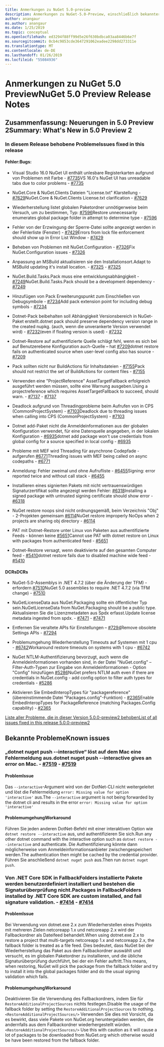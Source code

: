 ```yaml
---
title: Anmerkungen zu NuGet 5.0-preview
description: Anmerkungen zu NuGet-5.0-Preview, einschließlich bekannter Probleme, Fehlerbehebungen, neuen Features und DCRs.
author: anangaur
ms.author: anangaur
ms.date: 1/25/2019
ms.topic: conceptual
ms.openlocfilehash: ed3294f88ff99d5e26f630bdbca03aa8446b6e7f
ms.sourcegitcommit: 0cb4c9853cde3647291062eadee2298dd273311e
ms.translationtype: MT
ms.contentlocale: de-DE
ms.lasthandoff: 01/26/2019
ms.locfileid: "55084936"
---
```

# <a name="nuget-50-preview-release-notes"></a><span data-ttu-id="5b417-103">Anmerkungen zu NuGet 5.0 Preview</span><span class="sxs-lookup"><span data-stu-id="5b417-103">NuGet 5.0 Preview Release Notes</span></span>

## <a name="summary-whats-new-in-50-preview-2"></a><span data-ttu-id="5b417-104">Zusammenfassung: Neuerungen in 5.0 Preview 2</span><span class="sxs-lookup"><span data-stu-id="5b417-104">Summary: What's New in 5.0 Preview 2</span></span>

### <a name="issues-fixed-in-this-release"></a><span data-ttu-id="5b417-105">In diesem Release behobene Probleme</span><span class="sxs-lookup"><span data-stu-id="5b417-105">Issues fixed in this release</span></span>

#### <a name="bugs"></a><span data-ttu-id="5b417-106">Fehler:</span><span class="sxs-lookup"><span data-stu-id="5b417-106">Bugs:</span></span>

* <span data-ttu-id="5b417-107">Visual Studio 16.0 NuGet UI enthält unlesbare Registerkarten aufgrund von Problemen mit Farbe - [#7735](https://github.com/NuGet/Home/issues/7735)</span><span class="sxs-lookup"><span data-stu-id="5b417-107">VS 16.0's NuGet UI has unreadable tabs due to color problems - [#7735](https://github.com/NuGet/Home/issues/7735)</span></span>

* <span data-ttu-id="5b417-108">NuGet.Core & NuGet.Clients Dateien "License.txt" Klarstellung - [#7629](https://github.com/NuGet/Home/issues/7629)</span><span class="sxs-lookup"><span data-stu-id="5b417-108">NuGet.Core & NuGet.Clients License.txt clarification - [#7629](https://github.com/NuGet/Home/issues/7629)</span></span>

* <span data-ttu-id="5b417-109">Wiederherstellung listet globalen Paketordner unnötigerweise beim Versuch, um zu bestimmen, Typ: [#7596](https://github.com/NuGet/Home/issues/7596)</span><span class="sxs-lookup"><span data-stu-id="5b417-109">Restore unnecessarily enumerates global package folder in attempt to determine type - [#7596](https://github.com/NuGet/Home/issues/7596)</span></span>

* <span data-ttu-id="5b417-110">Fehler von der Erzwingung der Sperre-Datei sollte angezeigt werden in der Fehlerliste (Fenster) - [#7429](https://github.com/NuGet/Home/issues/7429)</span><span class="sxs-lookup"><span data-stu-id="5b417-110">Errors from lock file enforcement should show up in Error List Window - [#7429](https://github.com/NuGet/Home/issues/7429)</span></span>

* <span data-ttu-id="5b417-111">Beheben von Problemen mit NuGet.Configuration - [#7326](https://github.com/NuGet/Home/issues/7326)</span><span class="sxs-lookup"><span data-stu-id="5b417-111">Fix NuGet.Configuration issues - [#7326](https://github.com/NuGet/Home/issues/7326)</span></span>

* <span data-ttu-id="5b417-112">Anpassung an MSBuild aktualisieren sie den Installationsort.</span><span class="sxs-lookup"><span data-stu-id="5b417-112">Adapt to MSBuild updating it's install location.</span></span><span data-ttu-id="5b417-113">  - [#7325](https://github.com/NuGet/Home/issues/7325)</span><span class="sxs-lookup"><span data-stu-id="5b417-113">  - [#7325](https://github.com/NuGet/Home/issues/7325)</span></span>

* <span data-ttu-id="5b417-114">NuGet.Build.Tasks.Pack muss eine entwicklungsabhängigkeit - [#7249](https://github.com/NuGet/Home/issues/7249)</span><span class="sxs-lookup"><span data-stu-id="5b417-114">NuGet.Build.Tasks.Pack should be a development dependency - [#7249](https://github.com/NuGet/Home/issues/7249)</span></span>

* <span data-ttu-id="5b417-115">Hinzufügen von Pack Erweiterungspunkt zum Einschließen von Debugsymbole - [#7234](https://github.com/NuGet/Home/issues/7234)</span><span class="sxs-lookup"><span data-stu-id="5b417-115">Add pack extension point for including debug symbols - [#7234](https://github.com/NuGet/Home/issues/7234)</span></span>

* <span data-ttu-id="5b417-116">Dotnet-Pack beibehalten soll Abhängigkeit Versionsbereich in NuGet-Paket erstellt.</span><span class="sxs-lookup"><span data-stu-id="5b417-116">dotnet pack should preserve dependency version range in the created nupkg.</span></span> <span data-ttu-id="5b417-117">(auch, wenn die unverankerte Version verwendet wird) - [#7232](https://github.com/NuGet/Home/issues/7232)</span><span class="sxs-lookup"><span data-stu-id="5b417-117">(even if floating version is used) - [#7232](https://github.com/NuGet/Home/issues/7232)</span></span>

* <span data-ttu-id="5b417-118">Dotnet-Restore auf authentifizierte Quelle schlägt fehl, wenn es sich bei auf Benutzerebene Konfiguration auch-Quelle – hat [#7209](https://github.com/NuGet/Home/issues/7209)</span><span class="sxs-lookup"><span data-stu-id="5b417-118">dotnet restore fails on authenticated source when user-level config also has source - [#7209](https://github.com/NuGet/Home/issues/7209)</span></span>

* <span data-ttu-id="5b417-119">Pack sollten nicht nur BuildActions für Inhaltsdateien - [#7155](https://github.com/NuGet/Home/issues/7155)</span><span class="sxs-lookup"><span data-stu-id="5b417-119">Pack should not restrict the set of BuildActions for content files - [#7155](https://github.com/NuGet/Home/issues/7155)</span></span>

* <span data-ttu-id="5b417-120">Verwenden eine "ProjectReference" AssetTargetFallback erfolgreich ausgeführt werden müssen, sollte eine Warnung ausgeben.</span><span class="sxs-lookup"><span data-stu-id="5b417-120">Using a projectreference which requires AssetTargetFallback to succeed, should warn.</span></span><span data-ttu-id="5b417-121"> - [#7137](https://github.com/NuGet/Home/issues/7137)</span><span class="sxs-lookup"><span data-stu-id="5b417-121"> - [#7137](https://github.com/NuGet/Home/issues/7137)</span></span>

* <span data-ttu-id="5b417-122">Deadlock aufgrund von Threadingprobleme beim Aufrufen von in CPS (CommonProjectSystem) - [#7103](https://github.com/NuGet/Home/issues/7103)</span><span class="sxs-lookup"><span data-stu-id="5b417-122">Deadlock due to threading issues when calling into CPS (CommonProjectSystem) - [#7103](https://github.com/NuGet/Home/issues/7103)</span></span>

* <span data-ttu-id="5b417-123">Dotnet add-Paket nicht die Anmeldeinformationen aus der globalen Konfiguration verwendet, für eine Datenquelle angegeben, in der lokalen Konfiguration - [#6935](https://github.com/NuGet/Home/issues/6935)</span><span class="sxs-lookup"><span data-stu-id="5b417-123">dotnet add package won't use credentials from global config for a source specified in local config - [#6935](https://github.com/NuGet/Home/issues/6935)</span></span>

* <span data-ttu-id="5b417-124">Probleme mit MEF wird Threading für asynchrone Codepfade - aufgerufen [#6771](https://github.com/NuGet/Home/issues/6771)</span><span class="sxs-lookup"><span data-stu-id="5b417-124">Threading issues with MEF being called on async codepaths - [#6771](https://github.com/NuGet/Home/issues/6771)</span></span>

* <span data-ttu-id="5b417-125">Anmeldung: Fehler zweimal und ohne Aufrufliste - [#6455](https://github.com/NuGet/Home/issues/6455)</span><span class="sxs-lookup"><span data-stu-id="5b417-125">Signing:  error reported twice and without call stack - [#6455](https://github.com/NuGet/Home/issues/6455)</span></span>

* <span data-ttu-id="5b417-126">Installieren eines signierten Pakets mit nicht vertrauenswürdigen Signaturzertifikat sollte angezeigt werden Fehler: [#6318](https://github.com/NuGet/Home/issues/6318)</span><span class="sxs-lookup"><span data-stu-id="5b417-126">Installing a signed package with untrusted signing certificate should show error - [#6318](https://github.com/NuGet/Home/issues/6318)</span></span>

* <span data-ttu-id="5b417-127">NuGet restore noops sind nicht ordnungsgemäß, beim Verzeichnis "Obj" - 2-Projekten gemeinsam [#6114](https://github.com/NuGet/Home/issues/6114)</span><span class="sxs-lookup"><span data-stu-id="5b417-127">NuGet restore improperly NoOps when 2 projects are sharing obj directory - [#6114](https://github.com/NuGet/Home/issues/6114)</span></span>

* <span data-ttu-id="5b417-128">PAT mit Dotnet-Restore unter Linux von Paketen aus authentifizierte Feeds - können keine [#5651](https://github.com/NuGet/Home/issues/5651)</span><span class="sxs-lookup"><span data-stu-id="5b417-128">Cannot use PAT with dotnet restore on Linux with packages from authenticated feed - [#5651](https://github.com/NuGet/Home/issues/5651)</span></span>

* <span data-ttu-id="5b417-129">Dotnet-Restore versagt, wenn deaktivierte auf den gesamten Computer feed - [#5410](https://github.com/NuGet/Home/issues/5410)</span><span class="sxs-lookup"><span data-stu-id="5b417-129">dotnet restore fails due to disabled machine wide feed - [#5410](https://github.com/NuGet/Home/issues/5410)</span></span>

#### <a name="dcrs"></a><span data-ttu-id="5b417-130">DCRs</span><span class="sxs-lookup"><span data-stu-id="5b417-130">DCRs</span></span>

* <span data-ttu-id="5b417-131">NuGet-5.0-Assemblys in .NET 4.7.2 (über die Änderung der TFM) - erfordern [#7510](https://github.com/NuGet/Home/issues/7510)</span><span class="sxs-lookup"><span data-stu-id="5b417-131">NuGet 5.0 assemblies to require .NET 4.7.2 (via TFM change) - [#7510](https://github.com/NuGet/Home/issues/7510)</span></span>

* <span data-ttu-id="5b417-132">NuGetLicenseData aus NuGet.Packaging sollte ein öffentlicher Typ sein.</span><span class="sxs-lookup"><span data-stu-id="5b417-132">NuGetLicenseData from NuGet.Packaging should be a public type.</span></span> <span data-ttu-id="5b417-133">Aktualisieren Sie die Lizenzmetadaten aus Spdx erfasst.</span><span class="sxs-lookup"><span data-stu-id="5b417-133">Update license metadata ingested from spdx.</span></span><span data-ttu-id="5b417-134"> - [#7471](https://github.com/NuGet/Home/issues/7471)</span><span class="sxs-lookup"><span data-stu-id="5b417-134"> - [#7471](https://github.com/NuGet/Home/issues/7471)</span></span>

* <span data-ttu-id="5b417-135">Entfernen Sie veraltete APIs für Einstellungen – [#7294](https://github.com/NuGet/Home/issues/7294)</span><span class="sxs-lookup"><span data-stu-id="5b417-135">Remove obsolete Settings APIs - [#7294](https://github.com/NuGet/Home/issues/7294)</span></span>

* <span data-ttu-id="5b417-136">Problemumgehung Wiederherstellung Timeouts auf Systemen mit 1 cpu - [#6742](https://github.com/NuGet/Home/issues/6742)</span><span class="sxs-lookup"><span data-stu-id="5b417-136">Workaround restore timeouts on systems with 1 cpu - [#6742](https://github.com/NuGet/Home/issues/6742)</span></span>

* <span data-ttu-id="5b417-137">NuGet NTLM-Authentifizierung bevorzugt, auch wenn die Anmeldeinformationen vorhanden sind, in der Datei "NuGet.config" – Filter-Auth-Typen zur Eingabe von Anmeldeinformationen - Option "Config" hinzufügen [#5286](https://github.com/NuGet/Home/issues/5286)</span><span class="sxs-lookup"><span data-stu-id="5b417-137">NuGet prefers NTLM auth even if there are credentials in NuGet.config - add config option to filter auth types for credentials - [#5286](https://github.com/NuGet/Home/issues/5286)</span></span>

* <span data-ttu-id="5b417-138">Aktivieren Sie EmbedInteropTypes für "packagereference" (übereinstimmende Datei "Packages.config"-Funktion) - [#2365](https://github.com/NuGet/Home/issues/2365)</span><span class="sxs-lookup"><span data-stu-id="5b417-138">Enable EmbedInteropTypes for PackageReference (matching Packages.Config capability) - [#2365](https://github.com/NuGet/Home/issues/2365)</span></span>

[<span data-ttu-id="5b417-139">Liste aller Probleme, die in dieser Version 5.0.0-preview2 behoben</span><span class="sxs-lookup"><span data-stu-id="5b417-139">List of all issues fixed in this release 5.0.0-preview2</span></span>](https://github.com/NuGet/Home/issues?q=is%3Aissue+is%3Aclosed+milestone%3A%224.9.2")


## <a name="known-issues"></a><span data-ttu-id="5b417-140">Bekannte Probleme</span><span class="sxs-lookup"><span data-stu-id="5b417-140">Known issues</span></span>

### <a name="dotnet-nuget-push---interactive-gives-an-error-on-mac---7519httpsgithubcomnugethomeissues7519"></a><span data-ttu-id="5b417-141">„dotnet nuget push --interactive“ löst auf dem Mac eine Fehlermeldung aus.</span><span class="sxs-lookup"><span data-stu-id="5b417-141">dotnet nuget push --interactive gives an error on Mac.</span></span><span data-ttu-id="5b417-142"> - [#7519](https://github.com/NuGet/Home/issues/7519)</span><span class="sxs-lookup"><span data-stu-id="5b417-142"> - [#7519](https://github.com/NuGet/Home/issues/7519)</span></span>

#### <a name="issue"></a><span data-ttu-id="5b417-143">Problem</span><span class="sxs-lookup"><span data-stu-id="5b417-143">Issue</span></span>
<span data-ttu-id="5b417-144">Das `--interactive`-Argument wird von der DotNet-CLI nicht weitergeleitet und löst die Fehlermeldung `error: Missing value for option 'interactive'` aus.</span><span class="sxs-lookup"><span data-stu-id="5b417-144">The `--interactive` argument is not being forwarded by the dotnet cli and results in the error `error: Missing value for option 'interactive'`</span></span>

#### <a name="workaround"></a><span data-ttu-id="5b417-145">Problemumgehung</span><span class="sxs-lookup"><span data-stu-id="5b417-145">Workaround</span></span>
<span data-ttu-id="5b417-146">Führen Sie jeden anderen DotNet-Befehl mit einer interaktiven Option wie `dotnet restore --interactive` aus, und authentifizieren Sie sich.</span><span class="sxs-lookup"><span data-stu-id="5b417-146">Run any other dotnet command with the interactive option such as `dotnet restore --interactive` and authenticate.</span></span> <span data-ttu-id="5b417-147">Die Authentifizierung könnte dann möglicherweise vom Anmeldeinformationsanbieter zwischengespeichert werden.</span><span class="sxs-lookup"><span data-stu-id="5b417-147">The authentication then might be cached by the credential provider.</span></span> <span data-ttu-id="5b417-148">Führen Sie anschließend `dotnet nuget push` aus.</span><span class="sxs-lookup"><span data-stu-id="5b417-148">Then run `dotnet nuget push`.</span></span>

### <a name="packages-in-fallbackfolders-installed-by-net-core-sdk-are-custom-installed-and-fail-signature-validation---7414httpsgithubcomnugethomeissues7414"></a><span data-ttu-id="5b417-149">Von .NET Core SDK in FallbackFolders installierte Pakete werden benutzerdefiniert installiert und bestehen die Signaturüberprüfung nicht.</span><span class="sxs-lookup"><span data-stu-id="5b417-149">Packages in FallbackFolders installed by .NET Core SDK are custom installed, and fail signature validation.</span></span><span data-ttu-id="5b417-150"> - [#7414](https://github.com/NuGet/Home/issues/7414)</span><span class="sxs-lookup"><span data-stu-id="5b417-150"> - [#7414](https://github.com/NuGet/Home/issues/7414)</span></span>

#### <a name="issue"></a><span data-ttu-id="5b417-151">Problem</span><span class="sxs-lookup"><span data-stu-id="5b417-151">Issue</span></span>
<span data-ttu-id="5b417-152">Bei Verwendung von dotnet.exe 2.x zum Wiederherstellen eines Projekts mit mehreren Zielen netcoreapp 1.x und netcoreapp 2.x wird der Fallbackordner als Dateifeed behandelt.</span><span class="sxs-lookup"><span data-stu-id="5b417-152">When using dotnet.exe 2.x to restore a project that multi-targets netcoreapp 1.x and netcoreapp 2.x, the fallback folder is treated as a file feed.</span></span> <span data-ttu-id="5b417-153">Dies bedeutet, dass NuGet bei der Wiederherstellung das Paket aus dem Fallbackordner auswählt und versucht, es im globalen Paketordner zu installieren, und die übliche Signaturüberprüfung durchführt, bei der ein Fehler auftritt.</span><span class="sxs-lookup"><span data-stu-id="5b417-153">This means, when restoring, NuGet will pick the package from the fallback folder and try to install it into the global packages folder and do the usual signing validation which fails.</span></span>

#### <a name="workaround"></a><span data-ttu-id="5b417-154">Problemumgehung</span><span class="sxs-lookup"><span data-stu-id="5b417-154">Workaround</span></span>
<span data-ttu-id="5b417-155">Deaktivieren Sie die Verwendung des Fallbackordners, indem Sie für `RestoreAdditionalProjectSources` nichts festlegen.</span><span class="sxs-lookup"><span data-stu-id="5b417-155">Disable the usage of the fallback folder by setting the `RestoreAdditionalProjectSources` to nothing.</span></span> <span data-ttu-id="5b417-156">`<RestoreAdditionalProjectSources/>` Verwenden Sie dies mit Vorsicht, da es bewirkt, dass viele Pakete von NuGet.org heruntergeladen werden, die andernfalls aus dem Fallbackordner wiederhergestellt würden.</span><span class="sxs-lookup"><span data-stu-id="5b417-156">`<RestoreAdditionalProjectSources/>` Use this with caution as it will cause a lot of packages to be downloaded from NuGet.org which otherwise would be have been restored from the fallback folder.</span></span>
